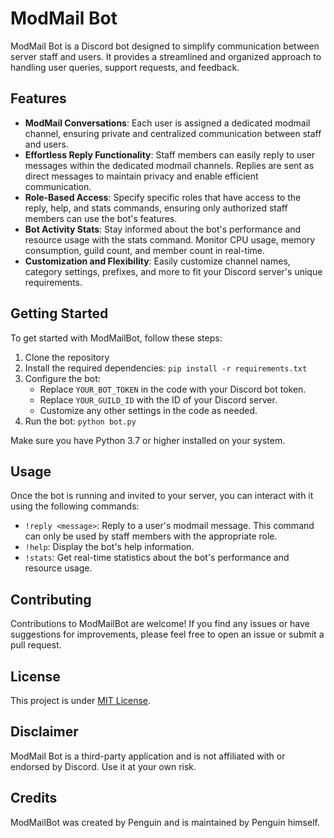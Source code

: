# ModMail Bot

ModMail Bot is a Discord bot designed to simplify communication between server staff and users. It provides a streamlined and organized approach to handling user queries, support requests, and feedback.

## Features

- **ModMail Conversations**: Each user is assigned a dedicated modmail channel, ensuring private and centralized communication between staff and users.
- **Effortless Reply Functionality**: Staff members can easily reply to user messages within the dedicated modmail channels. Replies are sent as direct messages to maintain privacy and enable efficient communication.
- **Role-Based Access**: Specify specific roles that have access to the reply, help, and stats commands, ensuring only authorized staff members can use the bot's features.
- **Bot Activity Stats**: Stay informed about the bot's performance and resource usage with the stats command. Monitor CPU usage, memory consumption, guild count, and member count in real-time.
- **Customization and Flexibility**: Easily customize channel names, category settings, prefixes, and more to fit your Discord server's unique requirements.

## Getting Started

To get started with ModMailBot, follow these steps:

1. Clone the repository
2. Install the required dependencies: `pip install -r requirements.txt`
3. Configure the bot:
   - Replace `YOUR_BOT_TOKEN` in the code with your Discord bot token.
   - Replace `YOUR_GUILD_ID` with the ID of your Discord server.
   - Customize any other settings in the code as needed.
4. Run the bot: `python bot.py`

Make sure you have Python 3.7 or higher installed on your system.

## Usage

Once the bot is running and invited to your server, you can interact with it using the following commands:

- `!reply <message>`: Reply to a user's modmail message. This command can only be used by staff members with the appropriate role.
- `!help`: Display the bot's help information.
- `!stats`: Get real-time statistics about the bot's performance and resource usage.

## Contributing

Contributions to ModMailBot are welcome! If you find any issues or have suggestions for improvements, please feel free to open an issue or submit a pull request.

## License

This project is under [MIT License](LICENSE).

## Disclaimer

ModMail Bot is a third-party application and is not affiliated with or endorsed by Discord. Use it at your own risk.

## Credits

ModMailBot was created by Penguin and is maintained by Penguin himself.
